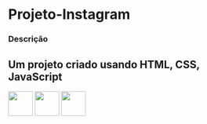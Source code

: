 # Projeto-Instagram

### Descrição ###



## Um projeto criado usando HTML, CSS, JavaScript ##

<img src="https://cdn.jsdelivr.net/gh/devicons/devicon@latest/icons/css3/css3-original-wordmark.svg" width = 50, heigth = 50 />

<img src="https://cdn.jsdelivr.net/gh/devicons/devicon@latest/icons/html5/html5-original-wordmark.svg" width = 50, heigth = 50 />

<img src="https://cdn.jsdelivr.net/gh/devicons/devicon@latest/icons/javascript/javascript-original.svg" width = 50, heigth = 50 />

